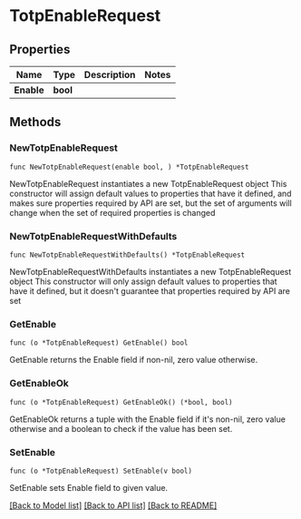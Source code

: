 # TotpEnableRequest

## Properties

Name | Type | Description | Notes
------------ | ------------- | ------------- | -------------
**Enable** | **bool** |  | 

## Methods

### NewTotpEnableRequest

`func NewTotpEnableRequest(enable bool, ) *TotpEnableRequest`

NewTotpEnableRequest instantiates a new TotpEnableRequest object
This constructor will assign default values to properties that have it defined,
and makes sure properties required by API are set, but the set of arguments
will change when the set of required properties is changed

### NewTotpEnableRequestWithDefaults

`func NewTotpEnableRequestWithDefaults() *TotpEnableRequest`

NewTotpEnableRequestWithDefaults instantiates a new TotpEnableRequest object
This constructor will only assign default values to properties that have it defined,
but it doesn't guarantee that properties required by API are set

### GetEnable

`func (o *TotpEnableRequest) GetEnable() bool`

GetEnable returns the Enable field if non-nil, zero value otherwise.

### GetEnableOk

`func (o *TotpEnableRequest) GetEnableOk() (*bool, bool)`

GetEnableOk returns a tuple with the Enable field if it's non-nil, zero value otherwise
and a boolean to check if the value has been set.

### SetEnable

`func (o *TotpEnableRequest) SetEnable(v bool)`

SetEnable sets Enable field to given value.



[[Back to Model list]](../README.md#documentation-for-models) [[Back to API list]](../README.md#documentation-for-api-endpoints) [[Back to README]](../README.md)


